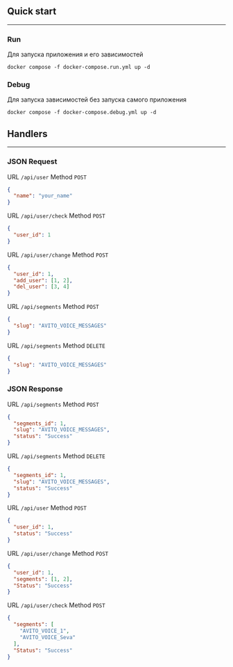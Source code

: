 ## Quick start

---
### Run
Для запуска приложения и его зависимостей
``` shell
docker compose -f docker-compose.run.yml up -d
```


### Debug
Для запуска зависимостей без запуска самого приложения
``` shell
docker compose -f docker-compose.debug.yml up -d
```

## Handlers

---
### JSON Request
URL `/api/user`
Method `POST`
```json
{
  "name": "your_name"
}
```
URL `/api/user/check`
Method `POST`
```json
{
  "user_id": 1
}
```
URL `/api/user/change`
Method `POST`
```json
{
  "user_id": 1,
  "add_user": [1, 2],
  "del_user": [3, 4]
}
```
URL `/api/segments`
Method `POST`
```json
{
  "slug": "AVITO_VOICE_MESSAGES"
}
```
URL `/api/segments`
Method `DELETE`
```json
{
  "slug": "AVITO_VOICE_MESSAGES"
}
```

### JSON Response
URL `/api/segments`
Method `POST`
```json
{
  "segments_id": 1,
  "slug": "AVITO_VOICE_MESSAGES",
  "status": "Success"
}
```
URL `/api/segments`
Method `DELETE`
```json
{
  "segments_id": 1,
  "slug": "AVITO_VOICE_MESSAGES",
  "status": "Success"
}
```
URL `/api/user`
Method `POST`
```json
{
  "user_id": 1,
  "status": "Success"
}
```
URL `/api/user/change`
Method `POST`
```json
{
  "user_id": 1,
  "segments": [1, 2],
  "Status": "Success"
}
```
URL `/api/user/check`
Method `POST`
```json
{
  "segments": [
    "AVITO_VOICE_1",
    "AVITO_VOICE_Seva"
  ],
  "Status": "Success"
}
```
